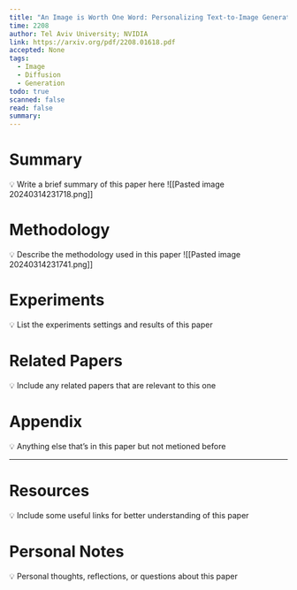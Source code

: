 ```yaml
---
title: "An Image is Worth One Word: Personalizing Text-to-Image Generation using Textual Inversion"
time: 2208
author: Tel Aviv University; NVIDIA
link: https://arxiv.org/pdf/2208.01618.pdf
accepted: None
tags:
  - Image
  - Diffusion
  - Generation
todo: true
scanned: false
read: false
summary:
---
```

# Summary
💡 Write a brief summary of this paper here
![[Pasted image 20240314231718.png]]
# Methodology
💡 Describe the methodology used in this paper
![[Pasted image 20240314231741.png]]
# Experiments
💡 List the experiments settings and results of this paper

# Related Papers
💡 Include any related papers that are relevant to this one

# Appendix
💡 Anything else that’s in this paper but not metioned before

---
# Resources
💡 Include some useful links for better understanding of this paper

# Personal Notes
💡 Personal thoughts, reflections, or questions about this paper